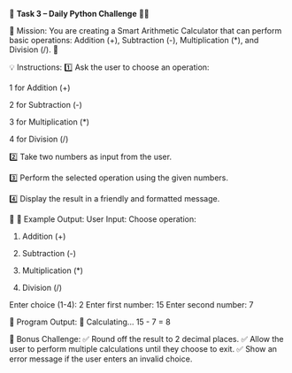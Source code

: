 📌 **Task 3 – Daily Python Challenge** 🎯🐍

🚀 Mission:
You are creating a Smart Arithmetic Calculator that can perform basic operations: Addition (+), Subtraction (-), Multiplication (*), and Division (/). 🧮

💡 Instructions:
1️⃣ Ask the user to choose an operation:

1 for Addition (+)

2 for Subtraction (-)

3 for Multiplication (*)

4 for Division (/)

2️⃣ Take two numbers as input from the user.

3️⃣ Perform the selected operation using the given numbers.

4️⃣ Display the result in a friendly and formatted message.

🔎 📌 Example Output:
User Input:
Choose operation:

1. Addition (+)

2. Subtraction (-)

3. Multiplication (*)

4. Division (/)

Enter choice (1-4): 2
Enter first number: 15
Enter second number: 7

📌 Program Output:
🧮 Calculating...
15 - 7 = 8

📌 Bonus Challenge:
✅ Round off the result to 2 decimal places.
✅ Allow the user to perform multiple calculations until they choose to exit.
✅ Show an error message if the user enters an invalid choice.